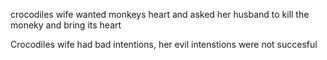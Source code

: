 crocodiles wife wanted monkeys heart and asked her husband to kill the moneky and bring its heart

Crocodiles wife had bad intentions, her evil intenstions were not succesful